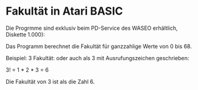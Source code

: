 # Fakultät in Atari BASIC  
  
Die Progrmme sind exklusiv beim PD-Service des WASEO erhältlich, Diskette 1.000):  
  
Das Programm berechnet die Fakultät für ganzzahlige Werte von 0 bis 68.  
  
Beispiel: 3 Fakultät: oder auch als 3 mit Ausrufungszeichen geschrieben:  
  
3! = 1 * 2 * 3 = 6  
  
Die Fakultät von 3 ist als die Zahl 6.  
